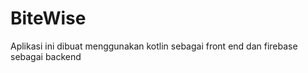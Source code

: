 # BiteWise

Aplikasi ini dibuat menggunakan kotlin sebagai front end dan firebase sebagai backend


